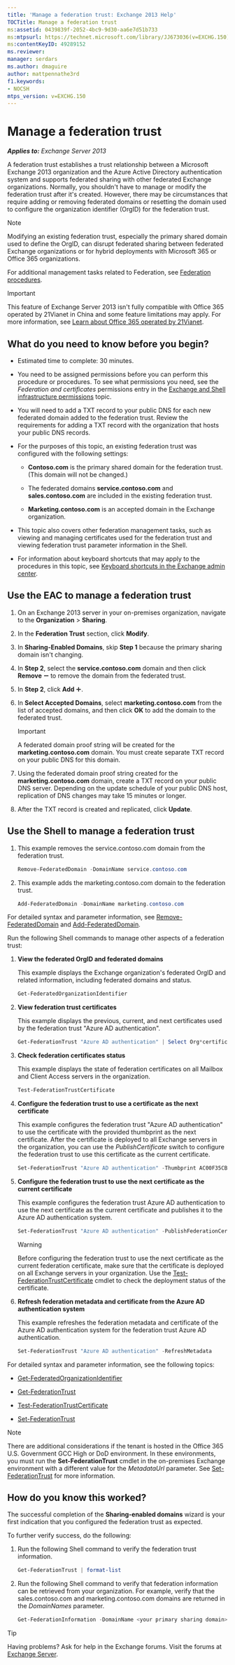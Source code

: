 ```yaml
---
title: 'Manage a federation trust: Exchange 2013 Help'
TOCTitle: Manage a federation trust
ms:assetid: 0439839f-2052-4bc9-9d30-aa6e7d51b733
ms:mtpsurl: https://technet.microsoft.com/library/JJ673036(v=EXCHG.150)
ms:contentKeyID: 49289152
ms.reviewer: 
manager: serdars
ms.author: dmaguire
author: mattpennathe3rd
f1.keywords:
- NOCSH
mtps_version: v=EXCHG.150
---
```


# Manage a federation trust

_**Applies to:** Exchange Server 2013_

A federation trust establishes a trust relationship between a Microsoft Exchange 2013 organization and the Azure Active Directory authentication system and supports federated sharing with other federated Exchange organizations. Normally, you shouldn't have to manage or modify the federation trust after it's created. However, there may be circumstances that require adding or removing federated domains or resetting the domain used to configure the organization identifier (OrgID) for the federation trust.

> [!NOTE]
> Modifying an existing federation trust, especially the primary shared domain used to define the OrgID, can disrupt federated sharing between federated Exchange organizations or for hybrid deployments with Microsoft 365 or Office 365 organizations.

For additional management tasks related to Federation, see [Federation procedures](federation-procedures-exchange-2013-help.md).

> [!IMPORTANT]
> This feature of Exchange Server 2013 isn't fully compatible with Office 365 operated by 21Vianet in China and some feature limitations may apply. For more information, see <A href="https://docs.microsoft.com/microsoft-365/admin/services-in-china/services-in-china">Learn about Office 365 operated by 21Vianet</A>.

## What do you need to know before you begin?

- Estimated time to complete: 30 minutes.

- You need to be assigned permissions before you can perform this procedure or procedures. To see what permissions you need, see the *Federation and certificates* permissions entry in the [Exchange and Shell infrastructure permissions](exchange-and-shell-infrastructure-permissions-exchange-2013-help.md) topic.

- You will need to add a TXT record to your public DNS for each new federated domain added to the federation trust. Review the requirements for adding a TXT record with the organization that hosts your public DNS records.

- For the purposes of this topic, an existing federation trust was configured with the following settings:

  - **Contoso.com** is the primary shared domain for the federation trust. (This domain will not be changed.)

  - The federated domains **service.contoso.com** and **sales.contoso.com** are included in the existing federation trust.

  - **Marketing.contoso.com** is an accepted domain in the Exchange organization.

- This topic also covers other federation management tasks, such as viewing and managing certificates used for the federation trust and viewing federation trust parameter information in the Shell.

- For information about keyboard shortcuts that may apply to the procedures in this topic, see [Keyboard shortcuts in the Exchange admin center](keyboard-shortcuts-in-the-exchange-admin-center-2013-help.md).

## Use the EAC to manage a federation trust

1. On an Exchange 2013 server in your on-premises organization, navigate to the **Organization** \> **Sharing**.

2. In the **Federation Trust** section, click **Modify**.

3. In **Sharing-Enabled Domains**, skip **Step 1** because the primary sharing domain isn't changing.

4. In **Step 2**, select the **service.contoso.com** domain and then click **Remove** ![Remove icon](images/Dd362328.479b6ced-8d64-4277-a725-f17fea202b28(EXCHG.150).gif "Remove icon") to remove the domain from the federated trust.

5. In **Step 2**, click **Add** ![Add Icon](images/JJ218640.c1e75329-d6d7-4073-a27d-498590bbb558(EXCHG.150).gif "Add Icon").

6. In **Select Accepted Domains**, select **marketing.contoso.com** from the list of accepted domains, and then click **OK** to add the domain to the federated trust.

    > [!IMPORTANT]
    > A federated domain proof string will be created for the <STRONG>marketing.contoso.com</STRONG> domain. You must create separate TXT record on your public DNS for this domain.

7. Using the federated domain proof string created for the **marketing.contoso.com** domain, create a TXT record on your public DNS server. Depending on the update schedule of your public DNS host, replication of DNS changes may take 15 minutes or longer.

8. After the TXT record is created and replicated, click **Update**.

## Use the Shell to manage a federation trust

1. This example removes the service.contoso.com domain from the federation trust.

    ```powershell
    Remove-FederatedDomain -DomainName service.contoso.com
    ```

2. This example adds the marketing.contoso.com domain to the federation trust.

    ```powershell
    Add-FederatedDomain -DomainName marketing.contoso.com
    ```

For detailed syntax and parameter information, see [Remove-FederatedDomain](https://docs.microsoft.com/powershell/module/exchange/Remove-FederatedDomain) and [Add-FederatedDomain](https://docs.microsoft.com/powershell/module/exchange/Add-FederatedDomain).

Run the following Shell commands to manage other aspects of a federation trust:

1. **View the federated OrgID and federated domains**

    This example displays the Exchange organization's federated OrgID and related information, including federated domains and status.

    ```powershell
    Get-FederatedOrganizationIdentifier
    ```

2. **View federation trust certificates**

    This example displays the previous, current, and next certificates used by the federation trust "Azure AD authentication".

    ```powershell
    Get-FederationTrust "Azure AD authentication" | Select Org*certificate
    ```

3. **Check federation certificates status**

    This example displays the state of federation certificates on all Mailbox and Client Access servers in the organization.

    ```powershell
    Test-FederationTrustCertificate
    ```

4. **Configure the federation trust to use a certificate as the next certificate**

    This example configures the federation trust "Azure AD authentication" to use the certificate with the provided thumbprint as the next certificate. After the certificate is deployed to all Exchange servers in the organization, you can use the *PublishCertificate* switch to configure the federation trust to use this certificate as the current certificate.

    ```powershell
    Set-FederationTrust "Azure AD authentication" -Thumbprint AC00F35CBA8359953F4126E0984B5CCAFA2F4F17
    ```

5. **Configure the federation trust to use the next certificate as the current certificate**

    This example configures the federation trust Azure AD authentication to use the next certificate as the current certificate and publishes it to the Azure AD authentication system.

    ```powershell
    Set-FederationTrust "Azure AD authentication" -PublishFederationCertificate
    ```

    > [!WARNING]
    > Before configuring the federation trust to use the next certificate as the current federation certificate, make sure that the certificate is deployed on all Exchange servers in your organization. Use the <A href="https://docs.microsoft.com/powershell/module/exchange/Test-FederationTrustCertificate">Test-FederationTrustCertificate</A> cmdlet to check the deployment status of the certificate.

6. **Refresh federation metadata and certificate from the Azure AD authentication system**

    This example refreshes the federation metadata and certificate of the Azure AD authentication system for the federation trust Azure AD authentication.

    ```powershell
    Set-FederationTrust "Azure AD authentication" -RefreshMetadata
    ```

For detailed syntax and parameter information, see the following topics:

- [Get-FederatedOrganizationIdentifier](https://docs.microsoft.com/powershell/module/exchange/Get-FederatedOrganizationIdentifier)

- [Get-FederationTrust](https://docs.microsoft.com/powershell/module/exchange/Get-FederationTrust)

- [Test-FederationTrustCertificate](https://docs.microsoft.com/powershell/module/exchange/Test-FederationTrustCertificate)

- [Set-FederationTrust](https://docs.microsoft.com/powershell/module/exchange/Set-FederationTrust)

>[!NOTE]
>There are additional considerations if the tenant is hosted in the Office 365 U.S. Government GCC High or DoD environment. In these environments, you must run the **Set-FederationTrust** cmdlet in the on-premises Exchange environment with a different value for the *MetadataUrl* parameter. See [Set-FederationTrust](https://docs.microsoft.com/powershell/module/exchange/Set-FederationTrust) for more information.

## How do you know this worked?

The successful completion of the **Sharing-enabled domains** wizard is your first indication that you configured the federation trust as expected.

To further verify success, do the following:

1. Run the following Shell command to verify the federation trust information.

    ```powershell
    Get-FederationTrust | format-list
    ```

2. Run the following Shell command to verify that federation information can be retrieved from your organization. For example, verify that the sales.contoso.com and marketing.contoso.com domains are returned in the *DomainNames* parameter.

    ```powershell
    Get-FederationInformation -DomainName <your primary sharing domain>
    ```

> [!TIP]
> Having problems? Ask for help in the Exchange forums. Visit the forums at [Exchange Server](https://go.microsoft.com/fwlink/p/?linkid=60612).
